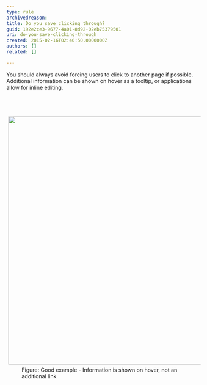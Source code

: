 ```yaml
---
type: rule
archivedreason: 
title: Do you save clicking through?
guid: 192e2ce3-9677-4a01-8d92-02eb75379501
uri: do-you-save-clicking-through
created: 2015-02-16T02:40:50.0000000Z
authors: []
related: []

---
```



<p>You should always avoid forcing users to click to another page if possible. Additional information can be shown on hover as a tooltip, or applications allow for inline editing.<br></p>
<br><excerpt class='endintro'></excerpt><br>
<dl class="goodImage"><dt> 
      <img src="http&#58;//www.ssw.com.au/SSW/Standards/Rules/images/Clickingthrough.jpg" alt="" style="margin&#58;5px;width&#58;650px;" /> 
   </dt><dd>Figure&#58; Good example - Information is shown on hover, not an additional link</dd></dl>


